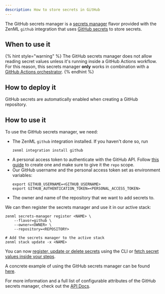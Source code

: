```yaml
---
description: How to store secrets in GitHub
---
```


The GitHub secrets manager is a [secrets manager](./secrets-managers.md) flavor 
provided with the ZenML `github` integration that uses 
[GitHub secrets](https://docs.github.com/en/actions/security-guides/encrypted-secrets)
to store secrets.

## When to use it

{% hint style="warning" %}
The GitHub secrets manager does not allow reading secret values unless it's 
running inside a GitHub Actions workflow. For this reason, this secrets 
manager **only** works in combination with a [GitHub Actions orchestrator](../orchestrators/github.md).
{% endhint %}

## How to deploy it

GitHub secrets are automatically enabled when creating a GitHub repository.

## How to use it

To use the GitHub secrets manager, we need:
* The ZenML `github` integration installed. If you haven't done so, run 
    ```shell
    zenml integration install github
    ```
* A personal access token to authenticate with the GitHub API. Follow
[this guide](https://docs.github.com/en/authentication/keeping-your-account-and-data-secure/creating-a-personal-access-token)
to create one and make sure to give it the `repo` scope.
* Our GitHub username and the personal access token set as environment variables:
    ```shell
    export GITHUB_USERNAME=<GITHUB_USERNAME>
    export GITHUB_AUTHENTICATION_TOKEN=<PERSONAL_ACCESS_TOKEN>
    ```
* The owner and name of the repository that we want to add secrets to.

We can then register the secrets manager and use it in our active stack:
```shell
zenml secrets-manager register <NAME> \
    --flavor=github \
    --owner=<OWNER> \
    --repository=<REPOSITORY>

# Add the secrets manager to the active stack
zenml stack update -x <NAME>
```

You can now [register, update or delete secrets](./secrets-managers.md#in-the-cli) 
using the CLI or [fetch secret values inside your steps](./secrets-managers.md#in-a-zenml-step).

A concrete example of using the GitHub secrets manager can be found 
[here](https://github.com/zenml-io/zenml/tree/main/examples/github_actions_orchestration).

For more information and a full list of configurable attributes of the GitHub 
secrets manager, check out the [API Docs](https://apidocs.zenml.io/latest/integration_code_docs/integrations-github/#zenml.integrations.github.secrets_managers.github_secrets_manager.GitHubSecretsManager).
